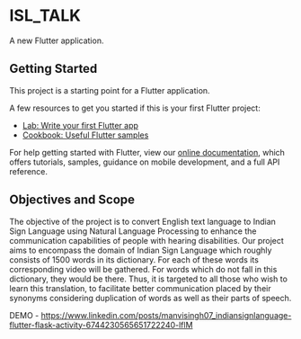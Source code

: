 # ISL_TALK

A new Flutter application.

## Getting Started

This project is a starting point for a Flutter application.

A few resources to get you started if this is your first Flutter project:

- [Lab: Write your first Flutter app](https://flutter.dev/docs/get-started/codelab)
- [Cookbook: Useful Flutter samples](https://flutter.dev/docs/cookbook)

For help getting started with Flutter, view our
[online documentation](https://flutter.dev/docs), which offers tutorials,
samples, guidance on mobile development, and a full API reference.

## Objectives and Scope 

The objective of the project is to convert English text language to Indian Sign Language using Natural Language Processing to enhance the communication capabilities of people with hearing disabilities. Our project aims to encompass the domain of Indian Sign Language which roughly consists of 1500 words in its dictionary. 
For each of these words its corresponding video will be gathered. For words which do not fall in this dictionary, they would be there. Thus, it is targeted to all those who wish to learn this translation, to facilitate better communication placed by their synonyms considering duplication of words as well as their parts of speech. 


DEMO - https://www.linkedin.com/posts/manvisingh07_indiansignlanguage-flutter-flask-activity-6744230565651722240-lflM
